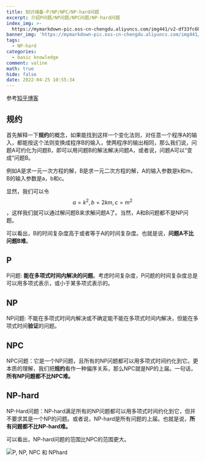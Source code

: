 ```yaml
---
title: 知识储备-P/NP/NPC/NP-hard问题
excerpt: 介绍P问题/NP问题/NPC问题/NP-hard问题
index_img: >-
  https://mymarkdown-pic.oss-cn-chengdu.aliyuncs.com/img441/v2-df33fc6b9fb9c526f7e21d4bbbdee578_1440w.jpg
banner_img: 'https://mymarkdown-pic.oss-cn-chengdu.aliyuncs.com/img441/1638523690670.jpg'
tags:
  - NP-hard
categories:
  - basic knowledge
comment: valine
math: true
hide: false
date: 2022-04-25 10:55:34
---
```


参考[知乎博客](https://zhuanlan.zhihu.com/p/83990003)

## 规约

首先解释一下**规约**的概念，如果能找到这样一个变化法则，对任意一个程序A的输入，都能按这个法则变换成程序B的输入，使两程序的输出相同，那么我们说，问题A可约化为问题B，即可以用问题B的解法解决问题A，或者说，问题A可以“变成”问题B。

例如A是求一元一次方程的解，B是求一元二次方程的解，A的输入参数是k和m，B的输入参数是a，b和c。

显然，我们可以令$$a=k^2, b=2km, c=m^2$$，这样我们就可以通过解问题B来求解问题A了。当然，A和B问题都不是NP问题。

可以看出，B的时间复杂度高于或者等于A的时间复杂度。也就是说，**问题A不比问题B难**。

## P

P问题: **能在多项式时间内解决的问题**。考虑时间复杂度，P问题的时间复杂度总是可以用多项式表示，或小于某多项式表示的。

## NP

NP问题: 不能在多项式时间内解决或不确定能不能在多项式时间内解决，但能在多项式时间**验证**的问题。

## NPC

NPC问题：它是一个NP问题，且所有的NP问题都可以用多项式时间约化到它。更本质的理解，我们把**规约**看作一种偏序关系，那么NPC就是NP的上届。一句话，**所有NP问题都不比NPC难。**

## NP-hard

NP-Hard问题：NP-hard满足所有的NP问题都可以用多项式时间约化到它，但并不要求其是一个NP的问题。或者说，NP-hard是所有问题的上届。也就是说，**所有问题都不比NP-hard难。**

可以看出，NP-hard问题的范围比NPC的范围更大。

![P, NP, NPC 和 NPhard](https://mymarkdown-pic.oss-cn-chengdu.aliyuncs.com/img441/v2-df33fc6b9fb9c526f7e21d4bbbdee578_1440w.jpg)





